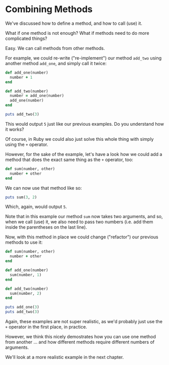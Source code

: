 # Combining Methods

We've discussed how to define a method, and how to call (use) it.

What if one method is not enough? What if methods need to do more complicated
things?

Easy. We can call methods from other methods.

For example, we could re-write ("re-implement") our method `add_two` using
another method `add_one`, and simply call it twice:

```ruby
def add_one(number)
  number + 1
end

def add_two(number)
  number = add_one(number)
  add_one(number)
end

puts add_two(3)
```

This would output `5` just like our previous examples. Do you understand how it
works?

Of course, in Ruby we could also just solve this whole thing with simply using
the `+` operator.

However, for the sake of the example, let's have a look how we could add a method
that does the exact same thing as the `+` operator, too:

```ruby
def sum(number, other)
  number + other
end
```

We can now use that method like so:

```ruby
puts sum(3, 2)
```

Which, again, would output `5`.

Note that in this example our method `sum` now takes two arguments, and so,
when we call (use) it, we also need to pass two numbers (i.e. add them inside
the parentheses on the last line).

Now, with this method in place we could change ("refactor") our previous methods
to use it:

```ruby
def sum(number, other)
  number + other
end

def add_one(number)
  sum(number, 1)
end

def add_two(number)
  sum(number, 2)
end

puts add_one(3)
puts add_two(3)
```

Again, these examples are not super realistic, as we'd probably just use the
`+` operator in the first place, in practice.

However, we think this nicely demostrates how you can use one method from
another ... and how different methods require different numbers of arguments.

We'll look at a more realistic example in the next chapter.
